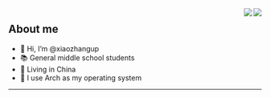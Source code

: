 <img align="right" src="https://github-readme-stats.vercel.app/api?username=xiaozhangup&layout=compact&hide_border=true&show_icons=true&theme=tokyonight">
<img align="right" src="https://github-readme-stats.vercel.app/api/top-langs/?username=xiaozhangup&layout=compact&hide_border=true&show_icons=true&card_width=445&theme=tokyonight">

## About me

- 👋 Hi, I’m @xiaozhangup
- 📚️ General middle school students
- 💉 Living in China
- 🦐 I use Arch as my operating system
---
